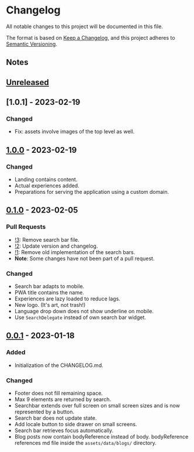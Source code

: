 # Changelog

All notable changes to this project will be documented in this file.

The format is based on [Keep a Changelog](https://keepachangelog.com/en/1.0.0/),
and this project adheres to [Semantic Versioning](https://semver.org/spec/v2.0.0.html).

## Notes

## [Unreleased]

## [1.0.1] - 2023-02-19

### Changed
- Fix: assets involve images of the top level as well.

## [1.0.0] - 2023-02-19

### Changed
- Landing contains content.
- Actual experiences added.
- Preparations for serving the application using a custom domain.

## [0.1.0] - 2023-02-05

### Pull Requests
- [!3](https://github.com/Ronho/personal-website/pull/3): Remove search bar file.
- [!2](https://github.com/Ronho/personal-website/pull/2): Update version and changelog.
- [!1](https://github.com/Ronho/personal-website/pull/1): Remove old implementation of the search
bars.
- **Note**: Some changes have not been part of a pull request.

### Changed

- Search bar adapts to mobile.
- PWA title contains the name.
- Experiences are lazy loaded to reduce lags.
- New logo. (It's art, not trash!)
- Language drop down does not show underline on mobile.
- Use `SearchDelegate` instead of own search bar widget.

## [0.0.1] - 2023-01-18

### Added

- Initialization of the CHANGELOG.md.

### Changed

- Footer does not fill remaining space.
- Max 9 elements are returned by search.
- Searchbar extends over full screen on small screen sizes and is now represented by a button.
- Search bar does not update state.
- Add locale button to side drawer on small screens.
- Search bar retrieves focus automatically.
- Blog posts now contain bodyReference instead of body. bodyReference references md file inside the
`assets/data/blogs/` directory.

[unreleased]: https://github.com/Ronho/personal-website/compare/v1.0.1...HEAD
[1.0.0]: https://github.com/Ronho/personal-website/tree/v1.0.1
[1.0.0]: https://github.com/Ronho/personal-website/tree/v1.0.0
[0.1.0]: https://github.com/Ronho/personal-website/tree/v0.1.0
[0.0.1]: https://github.com/Ronho/personal-website/tree/v0.0.1